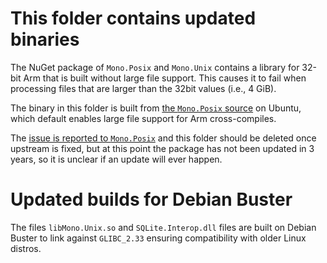 # This folder contains updated binaries

The NuGet package of `Mono.Posix` and `Mono.Unix` contains a library for 32-bit Arm that is built without large file support.
This causes it to fail when processing files that are larger than the 32bit values (i.e., 4 GiB).

The binary in this folder is built from [the `Mono.Posix` source](https://github.com/mono/mono.posix) on Ubuntu, which default enables large file support for Arm cross-compiles.

The [issue is reported to `Mono.Posix`](https://github.com/mono/mono.posix/issues/49) and this folder should be deleted once upstream is fixed, but at this point the package has not been updated in 3 years, so it is unclear if an update will ever happen.

# Updated builds for Debian Buster

The files `libMono.Unix.so` and `SQLite.Interop.dll` files are built on Debian Buster to link against `GLIBC_2.33` ensuring compatibility with older Linux distros.
